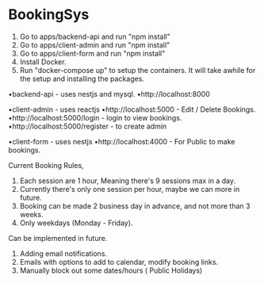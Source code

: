 # BookingSys

1. Go to apps/backend-api and run "npm install" 
2. Go to apps/client-admin and run "npm install" 
3. Go to apps/client-form and run "npm install" 
4. Install Docker.
5. Run "docker-compose up" to setup the containers. It will take awhile for the setup and installing the packages.

•backend-api - uses nestjs and mysql. 
•http://localhost:8000 

•client-admin - uses reactjs 
•http://localhost:5000 - Edit / Delete Bookings. 
•http://localhost:5000/login - login to view bookings. 
•http://localhost:5000/register - to create admin 

•client-form - uses nestjs 
•http://localhost:4000 - For Public to make bookings.

Current Booking Rules,
1. Each session are 1 hour, Meaning there's 9 sessions max in a day.
2. Currently there's only one session per hour, maybe we can more in future.
3. Booking can be made 2 business day in advance, and not more than 3 weeks.
4. Only weekdays (Monday - Friday).

Can be implemented in future.
1. Adding email notifications.
2. Emails with options to add to calendar, modify booking links.
3. Manually block out some dates/hours ( Public Holidays)